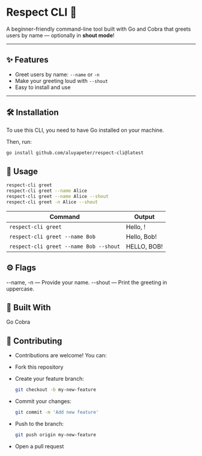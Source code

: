 # Respect CLI 🚀

A beginner-friendly command-line tool built with Go and Cobra that greets users by name — optionally in **shout mode**!

---

## ✨ Features

- Greet users by name: `--name` or `-n`
- Make your greeting loud with `--shout`
- Easy to install and use

---

## 🛠 Installation

To use this CLI, you need to have Go installed on your machine.

Then, run:

```bash
go install github.com/aluyapeter/respect-cli@latest
```

## 🚀 Usage

```bash
respect-cli greet
respect-cli greet --name Alice
respect-cli greet --name Alice --shout
respect-cli greet -n Alice --shout
```

| Command                                | Output      |
| -------------------------------------- | ----------- |
| `respect-cli greet`                    | Hello, !    |
| `respect-cli greet --name Bob`         | Hello, Bob! |
| `respect-cli greet --name Bob --shout` | HELLO, BOB! |

## ⚙️ Flags
--name, -n — Provide your name.
--shout — Print the greeting in uppercase.

## 🧠 Built With
Go
Cobra

## 🙌 Contributing
- Contributions are welcome! You can:

- Fork this repository

- Create your feature branch:
  ```bash
  git checkout -b my-new-feature

- Commit your changes:
  ```bash
  git commit -m 'Add new feature'

- Push to the branch:
  ```bash
  git push origin my-new-feature

- Open a pull request


